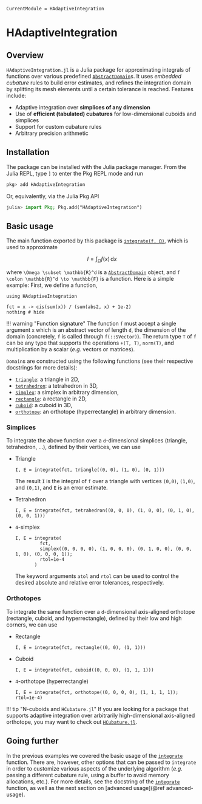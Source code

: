 ```@meta
CurrentModule = HAdaptiveIntegration
```

# HAdaptiveIntegration

## Overview

`HAdaptiveIntegration.jl` is a Julia package for approximating integrals of functions over
various predefined [`AbstractDomain`](@ref)s. It uses *embedded cubature* rules to build
error estimates, and refines the integration domain by splitting its mesh elements until a
certain tolerance is reached. Features include:

- Adaptive integration over **simplices of any dimension**
- Use of **efficient (tabulated) cubatures** for low-dimensional cuboids and simplices
- Support for custom cubature rules
- Arbitrary precision arithmetic

## Installation

The package can be installed with the Julia package manager.
From the Julia REPL, type `]` to enter the Pkg REPL mode and run

```julia
pkg> add HAdaptiveIntegration
```

Or, equivalently, via the Julia Pkg API

```julia
julia> import Pkg; Pkg.add("HAdaptiveIntegration")
```

## Basic usage

The main function exported by this package is [`integrate(f, Ω)`](@ref), which is used to
approximate

```math
I = \int_{\Omega} f(x) \, \mathrm{d}x
```

where ``\Omega \subset \mathbb{R}^d`` is a [`AbstractDomain`](@ref) object, and
``f \colon \mathbb{R}^d \to \mathbb{F}`` is a function. Here is a simple example: First, we
define a function,

```@example quickstart
using HAdaptiveIntegration

fct = x -> cis(sum(x)) / (sum(abs2, x) + 1e-2)
nothing # hide
```

!!! warning "Function signature"
    The function `f` must accept a single argument `x` which is an abstract vector of length
    `d`, the dimension of the domain (concretely, `f` is called through `f(::SVector)`). The
    return type `T` of `f` can be any type that supports the operations `+(T, T)`,
    `norm(T)`, and multiplication by a scalar (*e.g.* vectors or matrices).

`Domain`s are constructed using the following functions (see their respective docstrings for
more details):

- [`triangle`](@ref): a triangle in 2D,
- [`tetrahedron`](@ref): a tetrahedron in 3D,
- [`simplex`](@ref): a simplex in arbitrary dimension,
- [`rectangle`](@ref): a rectangle in 2D,
- [`cuboid`](@ref): a cuboid in 3D,
- [`orthotope`](@ref): an orthotope (hyperrectangle) in arbitrary dimension.

### Simplices

To integrate the above function over a ``d``-dimensional simplices (triangle, tetrahedron,
...), defined by their vertices, we can use

- Triangle

  ```@example quickstart
  I, E = integrate(fct, triangle((0, 0), (1, 0), (0, 1)))
  ```

  The result `I` is the integral of `f` over a triangle with vertices `(0,0)`, `(1,0)`, and
  `(0,1)`, and `E` is an error estimate.
- Tetrahedron

  ```@example quickstart
  I, E = integrate(fct, tetrahedron((0, 0, 0), (1, 0, 0), (0, 1, 0), (0, 0, 1)))
  ```

- ``4``-simplex

  ```@example quickstart
  I, E = integrate(
           fct,
           simplex((0, 0, 0, 0), (1, 0, 0, 0), (0, 1, 0, 0), (0, 0, 1, 0), (0, 0, 0, 1));
           rtol=1e-4
         )
  ```

  The keyword arguments `atol` and `rtol` can be used to control the desired absolute and
  relative error tolerances, respectively.

### Orthotopes

To integrate the same function over a ``d``-dimensional axis-aligned orthotope (rectangle,
cuboid, and hyperrectangle), defined by their low and high corners, we can use

- Rectangle

  ```@example quickstart
  I, E = integrate(fct, rectangle((0, 0), (1, 1)))
  ```

- Cuboid

  ```@example quickstart
  I, E = integrate(fct, cuboid((0, 0, 0), (1, 1, 1)))
  ```

- ``4``-orthotope (hyperrectangle)

  ```@example quickstart
  I, E = integrate(fct, orthotope((0, 0, 0, 0), (1, 1, 1, 1)); rtol=1e-4)
  ```

!!! tip "N-cuboids and `HCubature.jl`"
    If you are looking for a package that supports adaptive integration over arbitrarily
    high-dimensional axis-aligned orthotope, you may want to check out
    [`HCubature.jl`](https://github.com/JuliaMath/HCubature.jl).

## Going further

In the previous examples we covered the basic usage of the [`integrate`](@ref) function.
There are, however, other options that can be passed to `integrate` in order to customize
various aspects of the underlying algorithm (*e.g.* passing a different cubature rule, using
a buffer to avoid memory allocations, etc.). For more details, see the docstring of the
[`integrate`](@ref) function, as well as the next section on
[advanced usage](@ref advanced-usage).
